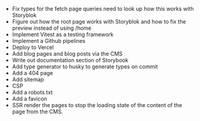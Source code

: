 - Fix types for the fetch page queries need to look up how this works with Storyblok
- Figure out how the root page works with Storyblok and how to fix the preview instead of using /home
- Implement Vitest as a testing framework
- Implement a Github pipelines
- Deploy to Vercel
- Add blog pages and blog posts via the CMS 
- Write out documentation section of Storybook
- Add type generator to husky to generate types on commit
- Add a 404 page
- Add sitemap
- CSP
- Add a robots.txt
- Add a favicon
- SSR render the pages to stop the loading state of the content of the page from the CMS.
